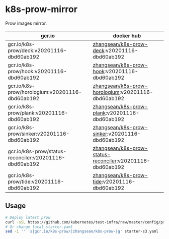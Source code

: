 # k8s-prow-mirror

Prow images mirror.

gcr.io | docker hub
---|---
gcr.io/k8s-prow/deck:v20201116-dbd60ab192 | [zhangsean/k8s-prow-deck](https://hub.docker.com/r/zhangsean/k8s-prow-deck):v20201116-dbd60ab192
gcr.io/k8s-prow/hook:v20201116-dbd60ab192 | [zhangsean/k8s-prow-hook](https://hub.docker.com/r/zhangsean/k8s-prow-hook):v20201116-dbd60ab192
gcr.io/k8s-prow/horologium:v20201116-dbd60ab192 | [zhangsean/k8s-prow-horologium](https://hub.docker.com/r/zhangsean/k8s-prow-horologium):v20201116-dbd60ab192
gcr.io/k8s-prow/plank:v20201116-dbd60ab192 | [zhangsean/k8s-prow-plank](https://hub.docker.com/r/zhangsean/k8s-prow-plank):v20201116-dbd60ab192
gcr.io/k8s-prow/sinker:v20201116-dbd60ab192 | [zhangsean/k8s-prow-sinker](https://hub.docker.com/r/zhangsean/k8s-prow-sinker):v20201116-dbd60ab192
gcr.io/k8s-prow/status-reconciler:v20201116-dbd60ab192 | [zhangsean/k8s-prow-status-reconciler](https://hub.docker.com/r/zhangsean/k8s-prow-status-reconciler):v20201116-dbd60ab192
gcr.io/k8s-prow/tide:v20201116-dbd60ab192 | [zhangsean/k8s-prow-tide](https://hub.docker.com/r/zhangsean/k8s-prow-tide):v20201116-dbd60ab192

## Usage

```bash
# Deploy latest prow
curl -sSL https://github.com/kubernetes/test-infra/raw/master/config/prow/cluster/starter-s3.yaml | sed 's|gcr.io/k8s-prow/|zhangsean/k8s-prow-|g' | kubectl apply -f -
# Or change local starter.yaml
sed -i '' 's|gcr.io/k8s-prow/|zhangsean/k8s-prow-|g' starter-s3.yaml
```
